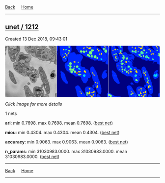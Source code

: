 
[Back](..)&nbsp;&nbsp;&nbsp;&nbsp;&nbsp;[Home](https://leapmanlab.github.io/snapshots)

---

<div class="summary"><a href="1212"><h2>unet / 1212</h2></a><p>Created 13 Dec 2018, 09:43:01
</p><a href="1212"><img src="1212/0/media/summary.png" align="center"></a><p><i>Click image for more details</i>
</p></div>

1 nets

**ari**: min 0.7698. max 0.7698. mean 0.7698.  ([best net](1212/0))

**miou**: min 0.4304. max 0.4304. mean 0.4304.  ([best net](1212/0))

**accuracy**: min 0.9063. max 0.9063. mean 0.9063.  ([best net](1212/0))

**n_params**: min 31030983.0000. max 31030983.0000. mean 31030983.0000.  ([best net](1212/0))

---

[Back](..)&nbsp;&nbsp;&nbsp;&nbsp;&nbsp;[Home](https://leapmanlab.github.io/snapshots)

---